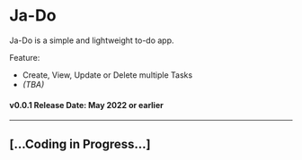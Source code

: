 # Ja-Do
Ja-Do is a simple and lightweight to-do app.

Feature:
- Create, View, Update or Delete multiple Tasks
- *(TBA)*

#### v0.0.1 Release Date: May 2022 or earlier
---
## [...Coding in Progress...]
